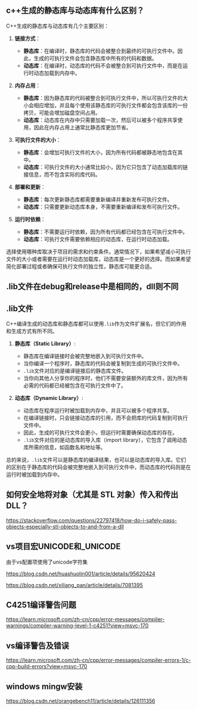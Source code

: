 ## c++生成的静态库与动态库有什么区别？

C++生成的静态库与动态库有几个主要区别：

1. **链接方式**：
   - **静态库**：在编译时，静态库的代码会被整合到最终的可执行文件中。因此，生成的可执行文件会包含静态库中所有的代码和数据。
   - **动态库**：在编译时，动态库的代码不会被整合到可执行文件中，而是在运行时动态加载到内存中。

2. **内存占用**：
   - **静态库**：因为静态库的代码被整合到可执行文件中，所以可执行文件的大小会相应增加，并且每个使用该静态库的可执行文件都会包含该库的一份拷贝，可能会增加磁盘空间占用。
   - **动态库**：动态库在内存中只需要加载一次，然后可以被多个程序共享使用，因此在内存占用上通常比静态库更加节省。

3. **可执行文件的大小**：
   - **静态库**：会增加可执行文件的大小，因为所有代码都被静态地包含在其中。
   - **动态库**：可执行文件的大小通常比较小，因为它只包含了动态加载库的链接信息，而不包含实际的库代码。

4. **部署和更新**：
   - **静态库**：每次更新静态库都需要重新编译并重新发布可执行文件。
   - **动态库**：只需要更新动态库本身，不需要重新编译和发布可执行文件。

5. **运行时依赖**：
   - **静态库**：不需要运行时依赖，因为所有代码都已经包含在可执行文件中。
   - **动态库**：可执行文件需要依赖相应的动态库，在运行时动态加载。

选择使用哪种库取决于项目的需求和约束条件。通常情况下，如果希望减小可执行文件的大小或者需要在运行时动态加载库，动态库是一个更好的选择。而如果希望简化部署过程或者确保可执行文件的独立性，静态库可能更合适。

## .lib文件在debug和release中是相同的，dll则不同

## .lib文件

C++编译生成的动态库和静态库都可以使用`.lib`作为文件扩展名，但它们的作用和生成方式有所不同。

1. **静态库（Static Library）**:
   - 静态库在编译链接时会被完整地嵌入到可执行文件中。
   - 当你编译一个程序时，静态库的代码会被复制到生成的可执行文件中。
   - `.lib`文件对应的是编译链接后的静态库文件。
   - 当你向其他人分享你的程序时，他们不需要安装额外的库文件，因为所有必需的代码都已经被包含在可执行文件中了。

2. **动态库（Dynamic Library）**:
   - 动态库在程序运行时被加载到内存中，并且可以被多个程序共享。
   - 在编译链接时，只会链接动态库的引用，而不会把库的代码复制到可执行文件中。
   - 因此，生成的可执行文件会更小，但运行时需要确保动态库的存在。
   - `.lib`文件对应的是动态库的导入库（import library），它包含了调用动态库所需的信息，如函数名和地址等。

总的来说，`.lib`文件可以是静态库的编译结果，也可以是动态库的导入库。它们的区别在于静态库的代码会被完整地嵌入到可执行文件中，而动态库的代码则是在运行时被加载到内存中。

## 如何安全地将对象（尤其是 STL 对象）传入和传出 DLL？

https://stackoverflow.com/questions/22797418/how-do-i-safely-pass-objects-especially-stl-objects-to-and-from-a-dll

## vs项目宏UNICODE和_UNICODE

由于vs配置项使用了unicode字符集

https://blog.csdn.net/huashuolin001/article/details/95620424

https://blog.csdn.net/xiliang_pan/article/details/7081395

## C4251编译警告问题

https://learn.microsoft.com/zh-cn/cpp/error-messages/compiler-warnings/compiler-warning-level-1-c4251?view=msvc-170

## vs编译警告及错误

https://learn.microsoft.com/zh-cn/cpp/error-messages/compiler-errors-1/c-cpp-build-errors?view=msvc-170

## windows mingw安装

https://blog.csdn.net/orangebench11/article/details/126111356
